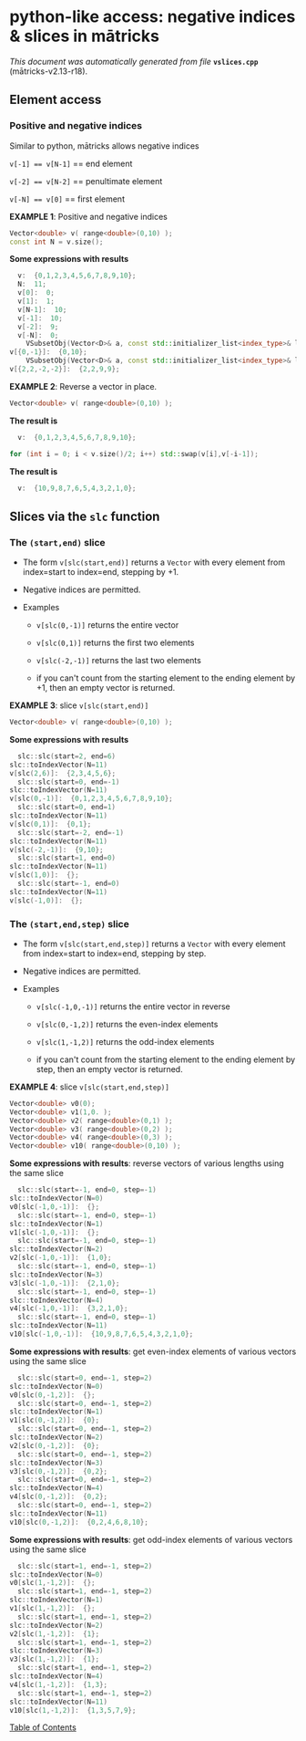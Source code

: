 
# python-like access: negative indices & slices in mātricks
_This document was automatically generated from file_ **`vslices.cpp`** (mātricks-v2.13-r18).

## Element access
### Positive and negative indices
Similar to python, mātricks allows negative indices

`v[-1] == v[N-1]` == end element

`v[-2] == v[N-2]` == penultimate element

`v[-N] == v[0]`   == first element



**EXAMPLE 1**: Positive and negative indices
```C++
Vector<double> v( range<double>(0,10) );
const int N = v.size();
```

**Some expressions with results**
```C++
  v:  {0,1,2,3,4,5,6,7,8,9,10}; 
  N:  11; 
  v[0]:  0; 
  v[1]:  1; 
  v[N-1]:  10; 
  v[-1]:  10; 
  v[-2]:  9; 
  v[-N]:  0; 
    VSubsetObj(Vector<D>& a, const std::initializer_list<index_type>& list)
v[{0,-1}]:  {0,10}; 
    VSubsetObj(Vector<D>& a, const std::initializer_list<index_type>& list)
v[{2,2,-2,-2}]:  {2,2,9,9}; 
```



**EXAMPLE 2**: Reverse a vector in place.
```C++
Vector<double> v( range<double>(0,10) );
```

**The result is**
```C++
  v:  {0,1,2,3,4,5,6,7,8,9,10}; 
```

```C++
for (int i = 0; i < v.size()/2; i++) std::swap(v[i],v[-i-1]);
```

**The result is**
```C++
  v:  {10,9,8,7,6,5,4,3,2,1,0}; 
```

## Slices via the `slc` function
### The `(start,end)` slice
* The form `v[slc(start,end)]` returns a `Vector` with every element from index=start to index=end, stepping by +1.

* Negative indices are permitted.

* Examples

  * `v[slc(0,-1)]` returns the entire vector

  * `v[slc(0,1)]` returns the first two elements

  * `v[slc(-2,-1)]` returns the last two elements

  *  if you can't count from the starting element to the ending element by +1, then an empty vector is returned.



**EXAMPLE 3**: slice `v[slc(start,end)]`
```C++
Vector<double> v( range<double>(0,10) );
```

**Some expressions with results**
```C++
  slc::slc(start=2, end=6)
slc::toIndexVector(N=11)
v[slc(2,6)]:  {2,3,4,5,6}; 
  slc::slc(start=0, end=-1)
slc::toIndexVector(N=11)
v[slc(0,-1)]:  {0,1,2,3,4,5,6,7,8,9,10}; 
  slc::slc(start=0, end=1)
slc::toIndexVector(N=11)
v[slc(0,1)]:  {0,1}; 
  slc::slc(start=-2, end=-1)
slc::toIndexVector(N=11)
v[slc(-2,-1)]:  {9,10}; 
  slc::slc(start=1, end=0)
slc::toIndexVector(N=11)
v[slc(1,0)]:  {}; 
  slc::slc(start=-1, end=0)
slc::toIndexVector(N=11)
v[slc(-1,0)]:  {}; 
```

### The `(start,end,step)` slice
* The form `v[slc(start,end,step)]` returns a `Vector` with every element from index=start to index=end, stepping by step.

* Negative indices are permitted.

* Examples

  * `v[slc(-1,0,-1)]` returns the entire vector in reverse

  * `v[slc(0,-1,2)]` returns the even-index elements

  * `v[slc(1,-1,2)]` returns the odd-index elements

  *  if you can't count from the starting element to the ending element by step, then an empty vector is returned.



**EXAMPLE 4**: slice `v[slc(start,end,step)]`
```C++
Vector<double> v0(0);
Vector<double> v1(1,0. );
Vector<double> v2( range<double>(0,1) );
Vector<double> v3( range<double>(0,2) );
Vector<double> v4( range<double>(0,3) );
Vector<double> v10( range<double>(0,10) );
```

**Some expressions with results**: reverse vectors of various lengths using the same slice
```C++
  slc::slc(start=-1, end=0, step=-1)
slc::toIndexVector(N=0)
v0[slc(-1,0,-1)]:  {}; 
  slc::slc(start=-1, end=0, step=-1)
slc::toIndexVector(N=1)
v1[slc(-1,0,-1)]:  {}; 
  slc::slc(start=-1, end=0, step=-1)
slc::toIndexVector(N=2)
v2[slc(-1,0,-1)]:  {1,0}; 
  slc::slc(start=-1, end=0, step=-1)
slc::toIndexVector(N=3)
v3[slc(-1,0,-1)]:  {2,1,0}; 
  slc::slc(start=-1, end=0, step=-1)
slc::toIndexVector(N=4)
v4[slc(-1,0,-1)]:  {3,2,1,0}; 
  slc::slc(start=-1, end=0, step=-1)
slc::toIndexVector(N=11)
v10[slc(-1,0,-1)]:  {10,9,8,7,6,5,4,3,2,1,0}; 
```

**Some expressions with results**: get even-index elements of various vectors using the same slice
```C++
  slc::slc(start=0, end=-1, step=2)
slc::toIndexVector(N=0)
v0[slc(0,-1,2)]:  {}; 
  slc::slc(start=0, end=-1, step=2)
slc::toIndexVector(N=1)
v1[slc(0,-1,2)]:  {0}; 
  slc::slc(start=0, end=-1, step=2)
slc::toIndexVector(N=2)
v2[slc(0,-1,2)]:  {0}; 
  slc::slc(start=0, end=-1, step=2)
slc::toIndexVector(N=3)
v3[slc(0,-1,2)]:  {0,2}; 
  slc::slc(start=0, end=-1, step=2)
slc::toIndexVector(N=4)
v4[slc(0,-1,2)]:  {0,2}; 
  slc::slc(start=0, end=-1, step=2)
slc::toIndexVector(N=11)
v10[slc(0,-1,2)]:  {0,2,4,6,8,10}; 
```

**Some expressions with results**: get odd-index elements of various vectors using the same slice
```C++
  slc::slc(start=1, end=-1, step=2)
slc::toIndexVector(N=0)
v0[slc(1,-1,2)]:  {}; 
  slc::slc(start=1, end=-1, step=2)
slc::toIndexVector(N=1)
v1[slc(1,-1,2)]:  {}; 
  slc::slc(start=1, end=-1, step=2)
slc::toIndexVector(N=2)
v2[slc(1,-1,2)]:  {1}; 
  slc::slc(start=1, end=-1, step=2)
slc::toIndexVector(N=3)
v3[slc(1,-1,2)]:  {1}; 
  slc::slc(start=1, end=-1, step=2)
slc::toIndexVector(N=4)
v4[slc(1,-1,2)]:  {1,3}; 
  slc::slc(start=1, end=-1, step=2)
slc::toIndexVector(N=11)
v10[slc(1,-1,2)]:  {1,3,5,7,9}; 
```


[Table of Contents](README.md)

